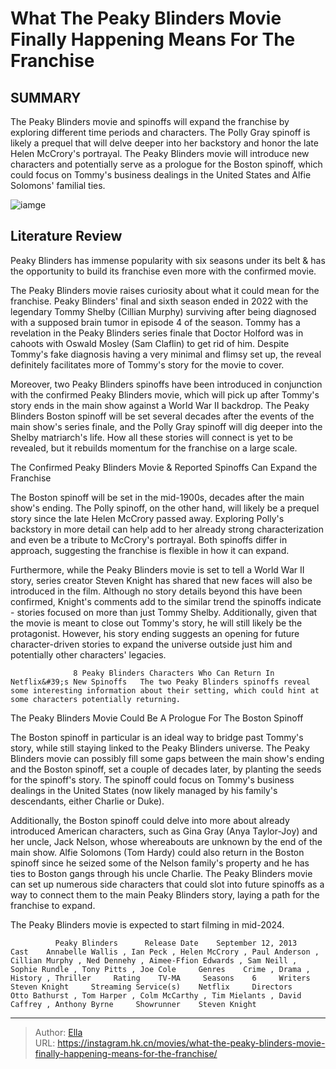 # What The Peaky Blinders Movie Finally Happening Means For The Franchise


## SUMMARY 



  The Peaky Blinders movie and spinoffs will expand the franchise by exploring different time periods and characters.   The Polly Gray spinoff is likely a prequel that will delve deeper into her backstory and honor the late Helen McCrory&#39;s portrayal.   The Peaky Blinders movie will introduce new characters and potentially serve as a prologue for the Boston spinoff, which could focus on Tommy&#39;s business dealings in the United States and Alfie Solomons&#39; familial ties.  

![iamge](https://static1.srcdn.com/wordpress/wp-content/uploads/2024/01/tommy-shelby-on-a-white-horse-in-the-peaky-blinders-series-finale.jpg)

## Literature Review

Peaky Blinders has immense popularity with six seasons under its belt &amp; has the opportunity to build its franchise even more with the confirmed movie.




The Peaky Blinders movie raises curiosity about what it could mean for the franchise. Peaky Blinders&#39; final and sixth season ended in 2022 with the legendary Tommy Shelby (Cillian Murphy) surviving after being diagnosed with a supposed brain tumor in episode 4 of the season. Tommy has a revelation in the Peaky Blinders series finale that Doctor Holford was in cahoots with Oswald Mosley (Sam Claflin) to get rid of him. Despite Tommy&#39;s fake diagnosis having a very minimal and flimsy set up, the reveal definitely facilitates more of Tommy&#39;s story for the movie to cover.




Moreover, two Peaky Blinders spinoffs have been introduced in conjunction with the confirmed Peaky Blinders movie, which will pick up after Tommy&#39;s story ends in the main show against a World War II backdrop. The Peaky Blinders Boston spinoff will be set several decades after the events of the main show&#39;s series finale, and the Polly Gray spinoff will dig deeper into the Shelby matriarch&#39;s life. How all these stories will connect is yet to be revealed, but it rebuilds momentum for the franchise on a large scale.


 The Confirmed Peaky Blinders Movie &amp; Reported Spinoffs Can Expand the Franchise 
          

The Boston spinoff will be set in the mid-1900s, decades after the main show&#39;s ending. The Polly spinoff, on the other hand, will likely be a prequel story since the late Helen McCrory passed away. Exploring Polly&#39;s backstory in more detail can help add to her already strong characterization and even be a tribute to McCrory&#39;s portrayal. Both spinoffs differ in approach, suggesting the franchise is flexible in how it can expand.




Furthermore, while the Peaky Blinders movie is set to tell a World War II story, series creator Steven Knight has shared that new faces will also be introduced in the film. Although no story details beyond this have been confirmed, Knight&#39;s comments add to the similar trend the spinoffs indicate - stories focused on more than just Tommy Shelby. Additionally, given that the movie is meant to close out Tommy&#39;s story, he will still likely be the protagonist. However, his story ending suggests an opening for future character-driven stories to expand the universe outside just him and potentially other characters&#39; legacies.

                  8 Peaky Blinders Characters Who Can Return In Netflix&#39;s New Spinoffs   The two Peaky Blinders spinoffs reveal some interesting information about their setting, which could hint at some characters potentially returning.   



 The Peaky Blinders Movie Could Be A Prologue For The Boston Spinoff 
          




The Boston spinoff in particular is an ideal way to bridge past Tommy&#39;s story, while still staying linked to the Peaky Blinders universe. The Peaky Blinders movie can possibly fill some gaps between the main show&#39;s ending and the Boston spinoff, set a couple of decades later, by planting the seeds for the spinoff&#39;s story. The spinoff could focus on Tommy&#39;s business dealings in the United States (now likely managed by his family&#39;s descendants, either Charlie or Duke).

Additionally, the Boston spinoff could delve into more about already introduced American characters, such as Gina Gray (Anya Taylor-Joy) and her uncle, Jack Nelson, whose whereabouts are unknown by the end of the main show. Alfie Solomons (Tom Hardy) could also return in the Boston spinoff since he seized some of the Nelson family&#39;s property and he has ties to Boston gangs through his uncle Charlie. The Peaky Blinders movie can set up numerous side characters that could slot into future spinoffs as a way to connect them to the main Peaky Blinders story, laying a path for the franchise to expand.






The Peaky Blinders movie is expected to start filming in mid-2024.




              Peaky Blinders      Release Date    September 12, 2013     Cast    Annabelle Wallis , Ian Peck , Helen McCrory , Paul Anderson , Cillian Murphy , Ned Dennehy , Aimee-Ffion Edwards , Sam Neill , Sophie Rundle , Tony Pitts , Joe Cole     Genres    Crime , Drama , History , Thriller     Rating    TV-MA     Seasons    6     Writers    Steven Knight     Streaming Service(s)    Netflix     Directors    Otto Bathurst , Tom Harper , Colm McCarthy , Tim Mielants , David Caffrey , Anthony Byrne     Showrunner    Steven Knight      


---

> Author: [Ella](https://instagram.hk.cn/)  
> URL: https://instagram.hk.cn/movies/what-the-peaky-blinders-movie-finally-happening-means-for-the-franchise/  

